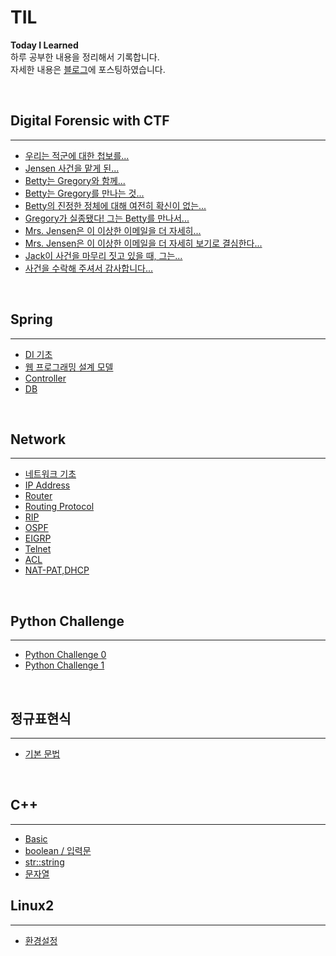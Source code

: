 # TIL

__Today I Learned__  
하루 공부한 내용을 정리해서 기록합니다.  
자세한 내용은 [블로그](https://www.naver.com/ "나의 블로그")에 포스팅하였습니다.

<br>

## Digital Forensic with CTF
---
+ [우리는 적군에 대한 첩보를...](./CTF/ctf1.md)
+ [Jensen 사건을 맡게 된...](./CTF/ctf2.md)
+ [Betty는 Gregory와 함께...](./CTF/ctf3.md)
+ [Betty는 Gregory를 만나는 것...](./CTF/ctf4.md)
+ [Betty의 진정한 정체에 대해 여전히 확신이 없는...](./CTF/ctf5.md)
+ [Gregory가 실종됐다! 그는 Betty를 만나서...](./CTF/ctf6.md)
+ [Mrs. Jensen은 이 이상한 이메일을 더 자세히...](./CTF/ctf7.md)
+ [Mrs. Jensen은 이 이상한 이메일을 더 자세히 보기로 결심한다...](./CTF/ctf8.md)
+ [Jack이 사건을 마무리 짓고 있을 때, 그는...](./CTF/ctf9.md)
+ [사건을 수락해 주셔서 감사합니다...](./CTF/ctf10.md)

<br>

## Spring
---
+ [DI 기초](./spring/di.md)
+ [웹 프로그래밍 설계 모델](./spring/mvc.md)
+ [Controller](./spring/controller.md)
+ [DB]()



<br>

## Network
---
+ [네트워크 기초](./network/networkbasic.md)
+ [IP Address](./network/ip_address.md)
+ [Router](./network/router.md)
+ [Routing Protocol](./network/routing_protocol.md)
+ [RIP](./network/rip.md)
+ [OSPF](./network/ospf.md)
+ [EIGRP](./network/EIGRP.md)
+ [Telnet](./network/telnet.md)
+ [ACL](./network/acl.md)
+ [NAT-PAT,DHCP](./network/nat-pat,dhcp.md)

<br>

## Python Challenge
---
+ [Python Challenge 0](./python_challenge/challenge0.md)
+ [Python Challenge 1](./python_challenge/challenge1.md)

<br>

## 정규표현식
---
+ [기본 문법](./정규표현식/basic.md)

<br>


## C++
---
+ [Basic](./c++/basic.md)
+ [boolean / 입력문](./c++/boolean_입력문.md)
+ [str::string](./c++/string.md)
+ [문자열](./c++/문자열.md)

## Linux2
---
+ [환경설정](./Linux2/환경설정.md)